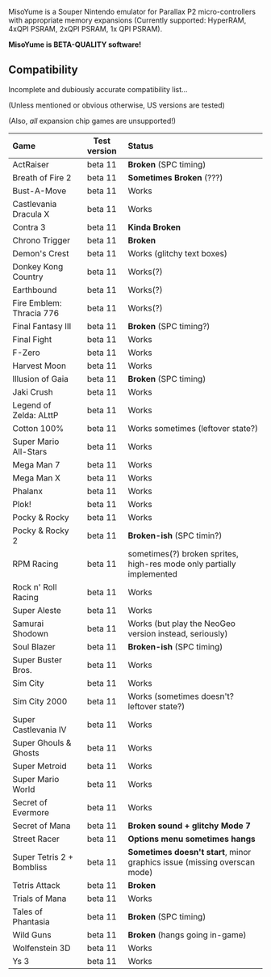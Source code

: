
MisoYume is a Souper Nintendo emulator for
Parallax P2 micro-controllers with appropriate memory expansions
(Currently supported: HyperRAM, 4xQPI PSRAM, 2xQPI PSRAM, 1x QPI PSRAM).

**MisoYume is BETA-QUALITY software!**

## Compatibility

Incomplete and dubiously accurate compatibility list...

(Unless mentioned or obvious otherwise, US versions are tested)

(Also, _all_ expansion chip games are unsupported!)

|Game                     |Test version|Status|
|:------------------------|:----------:|:-----|
|ActRaiser                |beta 11     |**Broken** (SPC timing)|
|Breath of Fire 2         |beta 11     |**Sometimes Broken** (???)|
|Bust-A-Move              |beta 11     |Works|
|Castlevania Dracula X    |beta 11     |Works|
|Contra 3                 |beta 11     |**Kinda Broken**|
|Chrono Trigger           |beta 11     |**Broken**|
|Demon's Crest            |beta 11     |Works (glitchy text boxes)|
|Donkey Kong Country      |beta 11     |Works(?)|
|Earthbound               |beta 11     |Works(?)|
|Fire Emblem: Thracia 776 |beta 11     |Works(?)|
|Final Fantasy III        |beta 11     |**Broken** (SPC timing?)|
|Final Fight              |beta 11     |Works|
|F-Zero                   |beta 11     |Works|
|Harvest Moon             |beta 11     |Works|
|Illusion of Gaia         |beta 11     |**Broken** (SPC timing)|
|Jaki Crush               |beta 11     |Works|
|Legend of Zelda: ALttP   |beta 11     |Works|
|Cotton 100%              |beta 11     |Works sometimes (leftover state?)|
|Super Mario All-Stars    |beta 11     |Works|
|Mega Man 7               |beta 11     |Works|
|Mega Man X               |beta 11     |Works|
|Phalanx                  |beta 11     |Works|
|Plok!                    |beta 11     |Works|
|Pocky & Rocky            |beta 11     |Works|
|Pocky & Rocky 2          |beta 11     |**Broken-ish** (SPC timin?)|
|RPM Racing               |beta 11     |sometimes(?) broken sprites, high-res mode only partially implemented|
|Rock n' Roll Racing      |beta 11     |Works|
|Super Aleste             |beta 11     |Works|
|Samurai Shodown          |beta 11     |Works (but play the NeoGeo version instead, seriously)|
|Soul Blazer              |beta 11     |**Broken-ish** (SPC timing)|
|Super Buster Bros.       |beta 11     |Works|
|Sim City                 |beta 11     |Works|
|Sim City 2000            |beta 11     |Works (sometimes doesn't? leftover state?)|
|Super Castlevania IV     |beta 11     |Works|
|Super Ghouls & Ghosts    |beta 11     |Works|
|Super Metroid            |beta 11     |Works|
|Super Mario World        |beta 11     |Works|
|Secret of Evermore       |beta 11     |Works|
|Secret of Mana           |beta 11     |**Broken sound + glitchy Mode 7**|
|Street Racer             |beta 11     |**Options menu sometimes hangs**|
|Super Tetris 2 + Bombliss|beta 11     |**Sometimes doesn't start**, minor graphics issue (missing overscan mode)|
|Tetris Attack            |beta 11     |**Broken**|
|Trials of Mana           |beta 11     |Works|
|Tales of Phantasia       |beta 11     |**Broken** (SPC timing)|
|Wild Guns                |beta 11     |**Broken** (hangs going in-game)|
|Wolfenstein 3D           |beta 11     |Works|
|Ys 3                     |beta 11     |Works|





